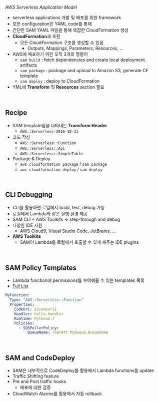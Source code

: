_AWS Serverless Application Model_

- serverless applications 개발 및 배포를 위한 framework
- 모든 configuration은 YAML code를 통해
- 간단한 SAM YAML 파일을 통해 복잡한 CloudFormation 생성
- **CloudFormation**과 호환
  - 모든 CloudFormation 구조를 생성할 수 있음
    - Outputs, Mappings, Parameters, Resources, ...
- AWS에 배포하기 위한 오직 3개의 명령어
  - `sam build` : fetch dependencies and create local deployment artifacts
  - `sam package` : package and upload to Amazon S3, generate CF template
  - `sam deploy` : deploy to CloudFormation
- YML에 **Transform** 및 **Resources** section 필요

<br>

## Recipe

- SAM template임을 나타내는 **Transform Header**
  - `AWS::Serverless-2016-10-31`
- 코드 작성
  - `AWS::Serverless::Function`
  - `AWS::Serverless::Api`
  - `AWS::Serverless::SimpleTable`
- Package & Deploy
  - `aws cloudformation package` / `sam package`
  - `aws cloudformation deploy` / `sam deploy`

<br>

## CLI Debugging

- CLI를 활용하면 로컬에서 build, test, debug 가능
- 로컬에서 Lambda와 같은 실행 환경 제공
- SAM CLI + AWS Toolkits => step-through and debug
- 다양한 IDE 지원
  - AWS Cloud9, Visual Studio Code, JetBrains, ...
- **AWS Toolkits**
  - SAM이 Lambda를 로컬에서 호출할 수 있게 해주는 IDE plugins

<br>

## SAM Policy Templates

- Lambda function에 permissions를 부여해줄 수 있는 templates 목록
- [Full List](https://docs.aws.amazon.com/serverless-application-model/latest/developerguide/serverless-policy-templates.html#serverless-policy-template-table)

```yml
MyFunction:
  Type: "AWS::Serverless::Function"
  Properties:
    CodeUri: ${codeuri}
    Handler: hello.handler
    Runtime: Python2.7
    Policies:
      - SQSPollerPolicy:
          QueueName: !GetAtt MyQueue.QueueName
```

<br>

## SAM and CodeDeploy

- SAM은 내부적으로 CodeDeploy를 활용해서 Lambda functions를 update
- Traffic Shifting feature
- Pre and Post traffic hooks
  - 배포에 대한 검증
- CloudWatch Alarms를 활용해서 자동 rollback
